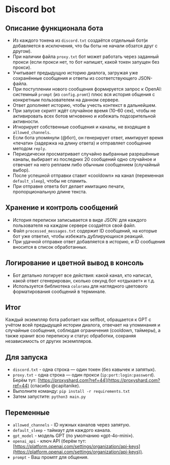 # Discord bot

## Описание функционала бота
- Из каждого токена из `discord.txt` создаётся отдельный бот(и добавляется в исключения, что бы боты не начали обзатся друг с другом).
- При наличии файла `proxy.txt` бот может работать через заданный прокси (если прокси нет, то бот напишет, какой токен запущен без прокси).
- Учитывает предыдущую историю диалога, загружая уже сохранённые сообщения и ответы из соответствующего JSON-файла.
- При поступлении нового сообщения формируется запрос к OpenAI: системный `prompt` (из `config.promt`) плюс вся история общения с конкретным пользователем на данном сервере.
- Ответ дополняет историю, чтобы учесть контекст в дальнейшем.
- При запуске скрипт ждёт случайное время (10–60 сек), чтобы не активировать всех ботов мгновенно и избежать подозрительной активности.
- Игнорирует собственные сообщения и каналы, не входящие в `allowed_channels`.
- Если бота упомянули (@бот), он генерирует ответ, имитирует время «печати» (задержка на длину ответа) и отправляет сообщение методом `reply`.
- Периодически просматривает случайно выбранные разрешённые каналы, выбирает из последних 20 сообщений одно случайное и отвечает на него реплаем либо обычным сообщением (случайный выбор).
- После успешной отправки ставит «cooldown» на канал (переменная `default_sleep`), чтобы не спамить.
- При отправке ответа бот делает имитацию печати, пропорциональную длине текста.

## Хранение и контроль сообщений
- История переписки записывается в виде JSON: для каждого пользователя на каждом сервере создаётся свой файл.
- Файл `processed_messages.txt` содержит ID сообщений, на которые бот уже ответил, чтобы избежать дублирующихся реакций.
- При удачной отправке ответ добавляется в историю, и ID сообщения вносится в список обработанных.

## Логирование и цветной вывод в консоль
- Бот детально логирует все действия: какой канал, кто написал, какой ответ сгенерирован, сколько секунд бот «отдыхает» и т.д.
- Используется библиотека `colorama` для наглядного цветового форматирования сообщений в терминале.

## Итог
Каждый экземпляр бота работает как selfbot, обращается к GPT с учётом всей предыдущей истории диалога, отвечает на упоминания и случайные сообщения, соблюдая ограничения (cooldown, таймеры), а также хранит всю переписку и статус обработки, сохраняя независимость от других экземпляров.

## Для запуска
- `discord.txt` - одна строка — один токен (без кавычек и запятых).
- `proxy.txt` - одна строка — один прокси (`ip:port:login:password`). Берём тут: [https://proxyshard.com?ref=44](https://proxyshard.com?ref=44) (спасибо @capitanike).
- Выполните команду: `pip install -r requirements.txt`
- Затем запустите: `python3 main.py`

## Переменные
- `allowed_channels` - ID нужных каналов через запятую.
- `default_sleep` - таймаут для каждого канала.
- `gpt_model` - модель GPT (по умолчанию «gpt-4o-mini»).
- `openai_api` - ключ API (берём тут: [https://platform.openai.com/settings/organization/api-keys](https://platform.openai.com/settings/organization/api-keys)).
- `prompt` - Ваш промпт для общения.
